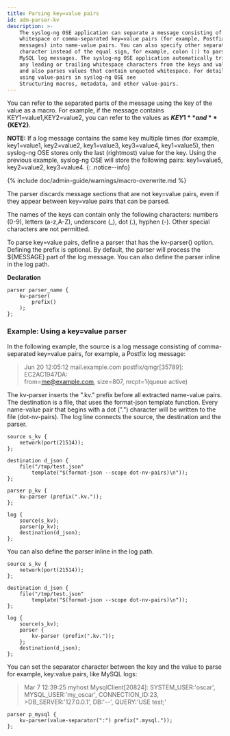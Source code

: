 ```yaml
---
title: Parsing key=value pairs
id: adm-parser-kv
description: >-
    The syslog-ng OSE application can separate a message consisting of
    whitespace or comma-separated key=value pairs (for example, Postfix log
    messages) into name-value pairs. You can also specify other separator
    character instead of the equal sign, for example, colon (:) to parse
    MySQL log messages. The syslog-ng OSE application automatically trims
    any leading or trailing whitespace characters from the keys and values,
    and also parses values that contain unquoted whitespace. For details on
    using value-pairs in syslog-ng OSE see
    Structuring macros, metadata, and other value-pairs.
---
```


You can refer to the separated parts of the message using the key of the
value as a macro. For example, if the message contains
KEY1=value1,KEY2=value2, you can refer to the values as **${KEY1}** and
**${KEY2}**.

**NOTE:** If a log message contains the same key multiple times (for
example, key1=value1, key2=value2, key1=value3, key3=value4,
key1=value5), then syslog-ng OSE stores only the last (rightmost) value
for the key. Using the previous example, syslog-ng OSE will store the
following pairs: key1=value5, key2=value2, key3=value4.
{: .notice--info}

{% include doc/admin-guide/warnings/macro-overwrite.md %}

The parser discards message sections that are not key=value pairs, even if they
appear between key=value pairs that can be parsed.

The names of the keys can contain only the following characters: numbers (0-9),
letters (a-z,A-Z), underscore (\_), dot (.), hyphen (-). Other special characters
are not permitted.

To parse key=value pairs, define a parser that has the kv-parser()
option. Defining the prefix is optional. By default, the parser will
process the ${MESSAGE} part of the log message. You can also define the
parser inline in the log path.

**Declaration**

```config
parser parser_name {
    kv-parser(
        prefix()
    );
};
```

### Example: Using a key=value parser

In the following example, the source is a log message consisting of
comma-separated key=value pairs, for example, a Postfix log message:

>Jun 20 12:05:12 mail.example.com <info> postfix/qmgr[35789]: EC2AC1947DA:  
>from=<me@example.com>, size=807, nrcpt=1(queue active)

The kv-parser inserts the \".kv.\" prefix before all extracted
name-value pairs. The destination is a file, that uses the format-json
template function. Every name-value pair that begins with a dot (\".\")
character will be written to the file (dot-nv-pairs). The log line
connects the source, the destination and the parser.

```config
source s_kv {
    network(port(21514));
};

destination d_json {
    file("/tmp/test.json"
        template("$(format-json --scope dot-nv-pairs)\n"));
};

parser p_kv {
    kv-parser (prefix(".kv."));
};

log {
    source(s_kv);
    parser(p_kv);
    destination(d_json);
};
```

You can also define the parser inline in the log path.

```config
source s_kv {
    network(port(21514));
};

destination d_json {
    file("/tmp/test.json"
        template("$(format-json --scope dot-nv-pairs)\n"));
};

log {
    source(s_kv);
    parser {
        kv-parser (prefix(".kv."));
    };
    destination(d_json);
};
```

You can set the separator character between the key and the value to
parse for example, key:value pairs, like MySQL logs:

>Mar  7 12:39:25 myhost MysqlClient[20824]: SYSTEM_USER:'oscar', MYSQL_USER:'my_oscar', CONNECTION_ID:23, >DB_SERVER:'127.0.0.1', DB:'--', QUERY:'USE test;'

```config
parser p_mysql {
    kv-parser(value-separator(":") prefix(".mysql."));
};
```
